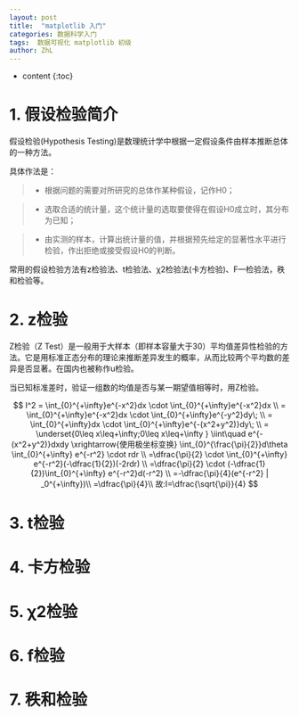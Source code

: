 ```yaml
---
layout: post
title:  "matplotlib 入门"
categories: 数据科学入门
tags:  数据可视化 matplotlib 初级
author: ZhL
---
```


* content
{:toc}

# 1. 假设检验简介

假设检验(Hypothesis Testing)是数理统计学中根据一定假设条件由样本推断总体的一种方法。

具体作法是：

>- 根据问题的需要对所研究的总体作某种假设，记作H0；

>- 选取合适的统计量，这个统计量的选取要使得在假设H0成立时，其分布为已知；

>- 由实测的样本，计算出统计量的值，并根据预先给定的显著性水平进行检验，作出拒绝或接受假设H0的判断。

常用的假设检验方法有z检验法、t检验法、χ2检验法(卡方检验)、F—检验法，秩和检验等。

# 2. z检验

Z检验（Z Test）是一般用于大样本（即样本容量大于30）平均值差异性检验的方法。它是用标准正态分布的理论来推断差异发生的概率，从而比较两个平均数的差异是否显著。在国内也被称作u检验。

当已知标准差时，验证一组数的均值是否与某一期望值相等时，用Z检验。

$$ I^2 = \int_{0}^{+\infty}e^{-x^2}dx \cdot \int_{0}^{+\infty}e^{-x^2}dx \\
 = \int_{0}^{+\infty}e^{-x^2}dx \cdot \int_{0}^{+\infty}e^{-y^2}dy\; \\
 = \int_{0}^{+\infty}dx \cdot \int_{0}^{+\infty}e^{-(x^2+y^2)}dy\; \\
 = \underset{0\leq x\leq+\infty;0\leq x\leq+\infty } \iint\quad e^{-(x^2+y^2)}dxdy
 \xrightarrow{使用极坐标变换}
 \int_{0}^{\frac{\pi}{2}}d\theta \int_{0}^{+\infty} e^{-r^2} \cdot rdr \\
 =\dfrac{\pi}{2} \cdot \int_{0}^{+\infty} e^{-r^2}(-\dfrac{1}{2})(-2rdr) \\
 =\dfrac{\pi}{2} \cdot (-\dfrac{1}{2})\int_{0}^{+\infty} e^{-r^2}d(-r^2) \\
 =-\dfrac{\pi}{4}(e^{-r^2} | _0^{+\infty})\\
 =\dfrac{\pi}{4}\\
 故:I=\dfrac{\sqrt{\pi}}{4}
   $$



# 3. t检验


# 4. 卡方检验


# 5. χ2检验


# 6. f检验


# 7. 秩和检验
